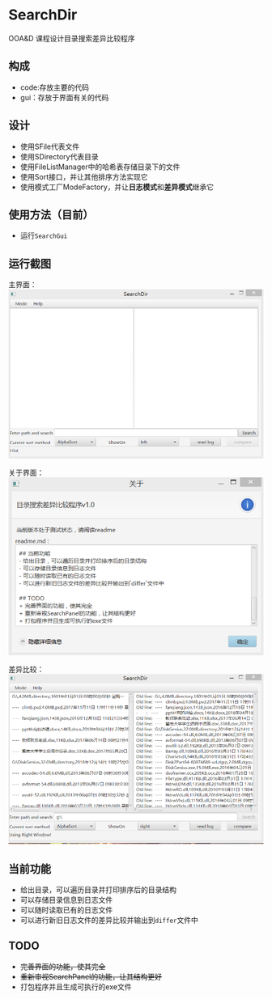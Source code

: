 # SearchDir
OOA&D 课程设计目录搜索差异比较程序

## 构成
- code:存放主要的代码
- gui：存放于界面有关的代码

## 设计
- 使用SFile代表文件
- 使用SDirectory代表目录
- 使用FileListManager中的哈希表存储目录下的文件
- 使用Sort接口，并让其他排序方法实现它
- 使用模式工厂ModeFactory，并让**日志模式**和**差异模式**继承它

## 使用方法（目前）
- 运行`SearchGui`

## 运行截图

主界面：
![main](/screenshot/main.png)

关于界面：
![about](/screenshot/about.png)

差异比较：
![compare](/screenshot/compare.png)

## 当前功能
- 给出目录，可以遍历目录并打印排序后的目录结构
- 可以存储目录信息到日志文件
- 可以随时读取已有的日志文件
- 可以进行新旧日志文件的差异比较并输出到`differ`文件中

## TODO
+ ~~完善界面的功能，使其完全~~
+ ~~重新审视SearchPanel的功能，让其结构更好~~
+ 打包程序并且生成可执行的exe文件